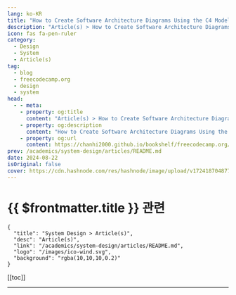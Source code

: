 ```yaml
---
lang: ko-KR
title: "How to Create Software Architecture Diagrams Using the C4 Model"
description: "Article(s) > How to Create Software Architecture Diagrams Using the C4 Model"
icon: fas fa-pen-ruler
category: 
  - Design
  - System
  - Article(s)
tag: 
  - blog
  - freecodecamp.org
  - design
  - system
head:
  - - meta:
    - property: og:title
      content: "Article(s) > How to Create Software Architecture Diagrams Using the C4 Model"
    - property: og:description
      content: "How to Create Software Architecture Diagrams Using the C4 Model"
    - property: og:url
      content: https://chanhi2000.github.io/bookshelf/freecodecamp.org/how-to-create-software-architecture-diagrams-using-the-c4-mode.html
prev: /academics/system-design/articles/README.md
date: 2024-08-22
isOriginal: false
cover: https://cdn.hashnode.com/res/hashnode/image/upload/v1724187048778/7d2821c6-c0c9-4d03-999f-37022388210c.jpeg
---
```


# {{ $frontmatter.title }} 관련

```component VPCard
{
  "title": "System Design > Article(s)",
  "desc": "Article(s)",
  "link": "/academics/system-design/articles/README.md",
  "logo": "/images/ico-wind.svg",
  "background": "rgba(10,10,10,0.2)"
}
```

[[toc]]

---

<SiteInfo
  name="How to Create Software Architecture Diagrams Using the C4 Model"
  desc="As a developer, you'll likely work on a complex project at some point where deciphering the codebase feels like reading a whole novel. Engineers are code wizards, but even the best get lost in sprawling code. The challenge is that architecture diagra..."
  url="https://freecodecamp.org/news/how-to-create-software-architecture-diagrams-using-the-c4-mode/"
  logo="https://cdn.freecodecamp.org/universal/favicons/favicon.ico"
  preview="https://cdn.hashnode.com/res/hashnode/image/upload/v1724187048778/7d2821c6-c0c9-4d03-999f-37022388210c.jpeg"/>

<!-- TODO: 작성 -->

